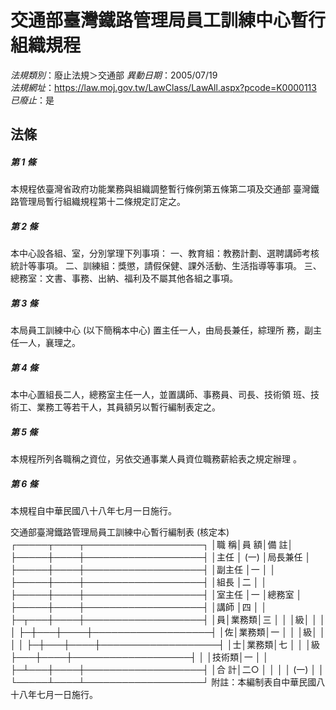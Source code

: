 # 交通部臺灣鐵路管理局員工訓練中心暫行組織規程

*法規類別*：廢止法規＞交通部
*異動日期*：2005/07/19  
*法規網址*：https://law.moj.gov.tw/LawClass/LawAll.aspx?pcode=K0000113
*已廢止*：是


## 法條
##### 第 1 條
本規程依臺灣省政府功能業務與組織調整暫行條例第五條第二項及交通部
臺灣鐵路管理局暫行組織規程第十二條規定訂定之。

##### 第 2 條
本中心設各組、室，分別掌理下列事項：
一、教育組：教務計劃、選聘講師考核統計等事項。
二、訓練組：獎懲，請假保健、課外活動、生活指導等事項。
三、總務室：文書、事務、出納、福利及不屬其他各組之事項。


##### 第 3 條
本局員工訓練中心 (以下簡稱本中心) 置主任一人，由局長兼任，綜理所
務，副主任一人，襄理之。

##### 第 4 條
本中心置組長二人，總務室主任一人，並置講師、事務員、司長、技術領
班、技術工、業務工等若干人，其員額另以暫行編制表定之。

##### 第 5 條
本規程所列各職稱之資位，另依交通事業人員資位職務薪給表之規定辦理
。

##### 第 6 條
本規程自中華民國八十八年七月一日施行。

交通部臺灣鐵路管理局員工訓練中心暫行編制表 (核定本)
┌─────┬────┬───────────────────┐
│職      稱│員    額│備                                  註│
├─────┼────┼───────────────────┤
│主任      │ (一)   │局長兼任                              │
├─────┼────┼───────────────────┤
│副主任    │一      │                                      │
├─────┼────┼───────────────────┤
│組長      │二      │                                      │
├─────┼────┼───────────────────┤
│室主任    │一      │總務室                                │
├─────┼────┼───────────────────┤
│講師      │四      │                                      │
├─┬───┼────┼───────────────────┤
│員│業務類│三      │                                      │
│級│      │        │                                      │
├─┼───┼────┼───────────────────┤
│佐│業務類│一      │                                      │
│級│      │        │                                      │
├─┼───┼────┼───────────────────┤
│士│業務類│七      │                                      │
│級├───┼────┼───────────────────┤
│  │技術類│一      │                                      │
├─┴───┼────┼───────────────────┤
│合      計│二○    │                                      │
│          │ (一)   │                                      │
└─────┴────┴───────────────────┘
附註：本編制表自中華民國八十八年七月一日施行。


